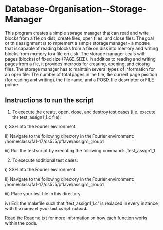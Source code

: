 # Database-Organisation--Storage-Manager
This program creates a simple storage manager that can read and write blocks from a file on disk, create files, open files, and close files. The goal of this assignment is to implement a simple storage manager - a module that is capable of reading blocks from a file on disk into memory and writing blocks from memory to a file on disk. The storage manager deals with pages (blocks) of fixed size (PAGE_SIZE). In addition to reading and writing pages from a file, it provides methods for creating, opening, and closing files. The storage manager has to maintain several types of information for an open file: The number of total pages in the file, the current page position (for reading and writing), the file name, and a POSIX file descriptor or FILE pointer

## Instructions to run the script

1) To execute the create, open, close, and destroy test cases (i.e. execute the test_assign1_1.c file):

i) SSH into the Fourier environment.

ii) Navigate to the following directory in the Fourier environment: /home/class/fall-17/cs525/pflavel/assign1_group1

iii) Run the test script by executing the following command:
	./test_assign1_1 

2) To execute additional test cases:

i) SSH into the Fourier environment.

ii) Navigate to the following directory in the Fourier environment: /home/class/fall-17/cs525/pflavel/assign1_group1

iii) Place your test file in this directory.

iv) Edit the makefile such that 'test_assign1_1.c' is replaced in every instance with the name of your test script instead.

Read the Readme.txt for more information on how each function works within the code.
